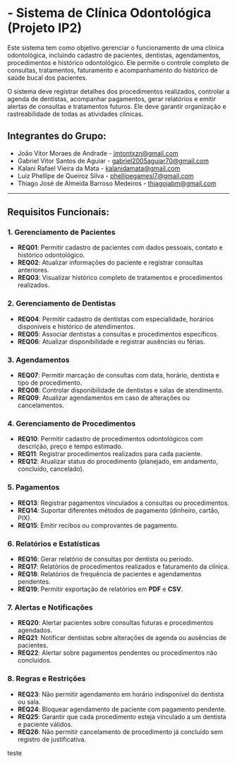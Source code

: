 # - Sistema de Clínica Odontológica (Projeto IP2)

Este sistema tem como objetivo gerenciar o funcionamento de uma clínica odontológica, incluindo cadastro de pacientes, dentistas, agendamentos, procedimentos e histórico odontológico. Ele permite o controle completo de consultas, tratamentos, faturamento e acompanhamento do histórico de saúde bucal dos pacientes.

O sistema deve registrar detalhes dos procedimentos realizados, controlar a agenda de dentistas, acompanhar pagamentos, gerar relatórios e emitir alertas de consultas e tratamentos futuros. Ele deve garantir organização e rastreabilidade de todas as atividades clínicas.



## Integrantes do Grupo: 
* João Vitor Moraes de Andrade - jmtontxzn@gmail.com
* Gabriel Vitor Santos de Aguiar - gabriel2005aguiar70@gmail.com
* Kalani Rafael Vieira da Mata - kalanidamata@gmail.com
* Luiz Phellipe de Queiroz Silva - phellipegamesl7@gmail.com
* Thiago José de Almeida Barroso Medeiros - thiagojabm@gmail.com

---
## Requisitos Funcionais: 

### 1. Gerenciamento de Pacientes

- **REQ01**: Permitir cadastro de pacientes com dados pessoais, contato e histórico odontológico.
- **REQ02**: Atualizar informações do paciente e registrar consultas anteriores.
- **REQ03**: Visualizar histórico completo de tratamentos e procedimentos realizados.

### 2. Gerenciamento de Dentistas

- **REQ04**: Permitir cadastro de dentistas com especialidade, horários disponíveis e histórico de atendimentos.
- **REQ05**: Associar dentistas a consultas e procedimentos específicos.
- **REQ06**: Atualizar disponibilidade e registrar ausências ou férias.

### 3. Agendamentos

- **REQ07**: Permitir marcação de consultas com data, horário, dentista e tipo de procedimento.
- **REQ08**: Controlar disponibilidade de dentistas e salas de atendimento.
- **REQ09**: Atualizar agendamentos em caso de alterações ou cancelamentos.

### 4. Gerenciamento de Procedimentos

- **REQ10**: Permitir cadastro de procedimentos odontológicos com descrição, preço e tempo estimado.
- **REQ11**: Registrar procedimentos realizados para cada paciente.
- **REQ12**: Atualizar status do procedimento (planejado, em andamento, concluído, cancelado).

### 5. Pagamentos

- **REQ13**: Registrar pagamentos vinculados a consultas ou procedimentos.
- **REQ14**: Suportar diferentes métodos de pagamento (dinheiro, cartão, PIX).
- **REQ15**: Emitir recibos ou comprovantes de pagamento.

### 6. Relatórios e Estatísticas

- **REQ16**: Gerar relatório de consultas por dentista ou período.
- **REQ17**: Relatórios de procedimentos realizados e faturamento da clínica.
- **REQ18**: Relatórios de frequência de pacientes e agendamentos pendentes.
- **REQ19**: Permitir exportação de relatórios em **PDF** e **CSV**.

### 7. Alertas e Notificações

- **REQ20**: Alertar pacientes sobre consultas futuras e procedimentos agendados.
- **REQ21**: Notificar dentistas sobre alterações de agenda ou ausências de pacientes.
- **REQ22**: Alertar sobre pagamentos pendentes ou procedimentos não concluídos.

### 8. Regras e Restrições

- **REQ23**: Não permitir agendamento em horário indisponível do dentista ou sala.
- **REQ24**: Bloquear agendamento de paciente com pagamento pendente.
- **REQ25**: Garantir que cada procedimento esteja vinculado a um dentista e paciente válidos.
- **REQ26**: Não permitir cancelamento de procedimento já concluído sem registro de justificativa.

teste